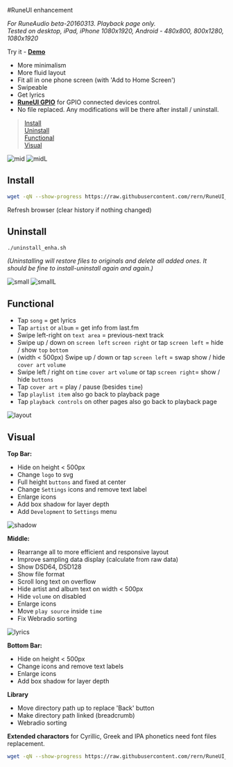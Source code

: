#RuneUI enhancement

_For RuneAudio beta-20160313. Playback page only._  
_Tested on desktop, iPad, iPhone 1080x1920, Android - 480x800, 800x1280, 1080x1920_  

Try it - [**Demo**](https://rern.github.io/RuneUI_GPIO/)  

- More minimalism
- More fluid layout
- Fit all in one phone screen (with 'Add to Home Screen')
- Swipeable
- Get lyrics
- [**RuneUI GPIO**](https://github.com/rern/RuneUI_GPIO) for GPIO connected devices control.  
- No file replaced. Any modifications will be there after install / uninstall.

>[Install](#install)  
>[Uninstall](#uninstall)  
>[Functional](#functional)  
>[Visual](#visual)  

![mid](https://github.com/rern/RuneUI_enhancement/blob/master/_repo/mid.gif)
![midL](https://github.com/rern/RuneUI_enhancement/blob/master/_repo/midL.gif)

Install
---
```sh
wget -qN --show-progress https://raw.githubusercontent.com/rern/RuneUI_enhancement/master/install.sh; chmod +x install.sh; ./install.sh
```
Refresh browser (clear history if nothing changed)

Uninstall
---
```sh
./uninstall_enha.sh
```    
_(Uninstalling will restore files to originals and delete all added ones. It should be fine to install-uninstall again and again.)_

![small](https://github.com/rern/RuneUI_enhancement/blob/master/_repo/small.gif)
![smallL](https://github.com/rern/RuneUI_enhancement/blob/master/_repo/smallL.gif)

Functional
---

- Tap `song` = get lyrics
- Tap `artist` or `album` = get info from last.fm
- Swipe left-right on `text area` = previous-next track
- Swipe up / down on `screen left` `screen right` or tap `screen left` = hide / show `top` `bottom`
- (width < 500px) Swipe up / down or tap `screen left` = swap show / hide `cover art` `volume`
- Swipe left / right on `time` `cover art` `volume` or  tap `screen right`= show / hide `buttons`
- Tap `cover art` = play / pause (besides `time`)
- Tap `playlist item` also go back to playback page
- Tap `playback controls` on other pages also go back to playback page

![layout](https://github.com/rern/RuneUI_enhancement/blob/master/_repo/RuneUImod1.gif)

Visual
---

**Top Bar:**
- Hide on height < 500px
- Change `logo` to svg
- Full height `buttons` and fixed at center
- Change `Settings` icons and remove text label
- Enlarge icons
- Add box shadow for layer depth
- Add `Development` to `Settings` menu

![shadow](https://github.com/rern/RuneUI_enhancement/blob/master/_repo/shadow.jpg)

**Middle:**
- Rearrange all to more efficient and responsive layout
- Improve sampling data display (calculate from raw data)
- Show DSD64, DSD128
- Show file format
- Scroll long text on overflow
- Hide artist and album text on width < 500px
- Hide `volume` on disabled
- Enlarge icons
- Move `play source` inside `time`
- Fix Webradio sorting

![lyrics](https://github.com/rern/RuneUI_enhancement/blob/master/_repo/lyrics.jpg)

**Bottom Bar:**
- Hide on height < 500px
- Change icons and remove text labels
- Enlarge icons
- Add box shadow for layer depth

**Library**  
- Move directory path up to replace 'Back' button
- Make directory path linked (breadcrumb)
- Webradio sorting

**Extended charactors** for Cyrillic, Greek and IPA phonetics need font files replacement.  
```sh
wget -qN --show-progress https://raw.githubusercontent.com/rern/RuneUI_enhancement/master/_repo/lato.tar.xz; tar -Jxvf lato.tar.xz -C /srv/http/assets/fonts/lato
```
